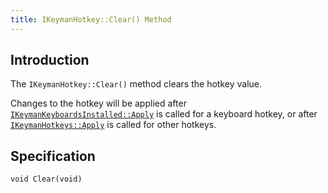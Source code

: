 ```yaml
---
title: IKeymanHotkey::Clear() Method
---
```


## Introduction

The `IKeymanHotkey::Clear()` method clears the hotkey value.

Changes to the hotkey will be applied after
[`IKeymanKeyboardsInstalled::Apply`](../IKeymanKeyboardsInstalled/Apply)
is called for a keyboard hotkey, or after
[`IKeymanHotkeys::Apply`](../IKeymanHotkeys/Apply) is called for other
hotkeys.

## Specification

``` clike
void Clear(void)
```
